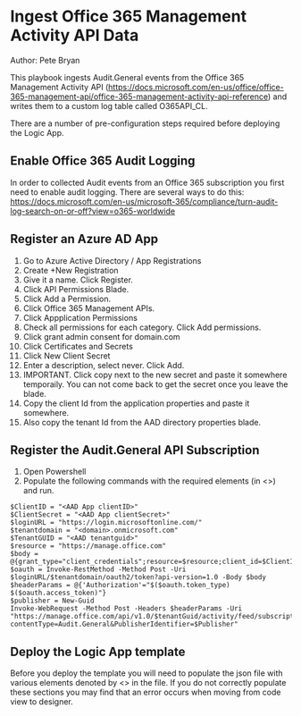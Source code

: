 # Ingest Office 365 Management Activity API Data
Author: Pete Bryan

This playbook ingests Audit.General events from the Office 365 Management Activity API (https://docs.microsoft.com/en-us/office/office-365-management-api/office-365-management-activity-api-reference) and writes them to a custom log table called O365API_CL. 

There are a number of pre-configuration steps required before deploying the Logic App.

## Enable Office 365 Audit Logging
In order to collected Audit events from an Office 365 subscription you first need to enable audit logging. There are several ways to do this: https://docs.microsoft.com/en-us/microsoft-365/compliance/turn-audit-log-search-on-or-off?view=o365-worldwide

## Register an Azure AD App
1. Go to Azure Active Directory / App Registrations
2. Create +New Registration
3. Give it a name.  Click Register.
4. Click API Permissions Blade.
5. Click Add a Permission.  
6. Click Office 365 Management APIs.
7. Click Appplication Permissions
8. Check all permissions for each category.  Click Add permissions.
9. Click grant admin consent for domain.com
10. Click Certificates and Secrets
11. Click New Client Secret
12. Enter a description, select never.  Click Add.
13. IMPORTANT.  Click copy next to the new secret and paste it somewhere temporaily.  You can not come back to get the secret once you leave the blade.
14. Copy the client Id from the application properties and paste it somewhere.
15. Also copy the tenant Id from the AAD directory properties blade.

## Register the Audit.General API Subscription
1. Open Powershell
2. Populate the following commands with the required elements (in <>) and run.

```powerhshell
$ClientID = "<AAD App clientID>"
$ClientSecret = "<AAD App clientSecret>"
$loginURL = "https://login.microsoftonline.com/"
$tenantdomain = "<domain>.onmicrosoft.com"
$TenantGUID = "<AAD tenantguid>"
$resource = "https://manage.office.com"
$body = @{grant_type="client_credentials";resource=$resource;client_id=$ClientID;client_secret=$ClientSecret}
$oauth = Invoke-RestMethod -Method Post -Uri $loginURL/$tenantdomain/oauth2/token?api-version=1.0 -Body $body
$headerParams = @{'Authorization'="$($oauth.token_type) $($oauth.access_token)"} 
$publisher = New-Guid
Invoke-WebRequest -Method Post -Headers $headerParams -Uri "https://manage.office.com/api/v1.0/$tenantGuid/activity/feed/subscriptions/start?contentType=Audit.General&PublisherIdentifier=$Publisher" 
```

## Deploy the Logic App template
Before you deploy the template you will need to populate the json file with various elements denoted by <> in the file. If you do not correctly populate these sections you may find that an error occurs when moving from code view to designer.